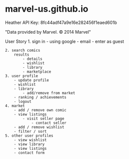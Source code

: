 # marvel-us.github.io

Heather API Key: 8fc44adf47a9e16e282456f1eaed601b

<!-- Add to all pages -->
"Data provided by Marvel. © 2014 Marvel"

User Story
    1. sign in
        - using google
        - email
        - enter as guest

    2. search comics
        results
            - details
            - wishlist
            - library
            - marketplace
    3. user profile
        - update profile
        - wishlist
        - library
            - add/remove from market
        - ranking / achievements
        - logout
    4. market
        - add / remove own comic
        - view listings
            - visit seller page
                - contact seller
        - add / remove wishlist
        - filter / sort
    5. other user profiles
        - view wishlist
        - view library
        - view listings
        - contact form
